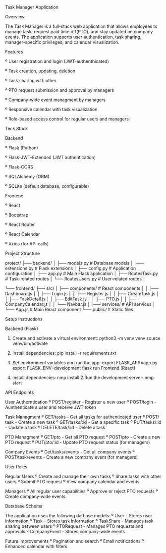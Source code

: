 Task Manager Application

Overview 

The Task Manager is a full-stack web application that allows employees to manage task, request paid time off(PTO), and stay updated on company events. The application supports user authentication, task sharing, manager-specific privileges, and calendar visualization.


Features 

º User registration and login (JWT-authenthicated)

º Task creation, updating, deletion

º Task sharing with other 

º PTO request submission and approval by managers 

º Company-wide event managment by managers 

º Responsive calendar with task visualization

º Role-based access control for regular users and managers 

Teck Stack

Backend

º Flask (Python)

º Flask-JWT-Extended (JWT authentication)

º Flask-CORS

º SQLAlchemy (ORM)

º SQLite (default database, configurable)

Frontend

º React

º Bootstrap

º React Router

º React Calendar

º Axios (for API calls)

Project Structure 

project/
├── backend/
│   ├── models.py           # Database models
│   ├── extensions.py       # Flask extensions
│   ├── config.py           # Application configuration
│   ├── app.py              # Main Flask application
│   ├── RoutesTask.py       # Task-related routes
│   └── RoutesUsers.py      # User-related routes
│

└── frontend/
    ├── src/
    │   ├── components/     # React components
    │   │   ├── Dashboard.js
    │   │   ├── Login.js
    │   │   ├── Register.js
    │   │   ├── CreateTask.js
    │   │   ├── TaskDetail.js
    │   │   ├── EditTask.js
    │   │   ├── PTO.js
    │   │   ├── CompanyCalendar.js
    │   │   └── Navbar.js
    │   ├── services/       # API services
    │   └── App.js          # Main React component
    └── public/             # Static files

Setup Instructions

Backend (Flask)

1. Create and activate a virtual environment:
	python3 -m venv venv
	source venv/bin/activate
2. install dependencies:
	pip install -r requirements.txt
3. Set environment variables and run the app:
	export FLASK_APP=app.py
	export FLASK_ENV=development
	flask run
Frontend (React)

1. install dependencies:
	nmp install
2.Run the development server:
	nmp start


API Endpoints

User Autherntication
º POST/register - Register a new user
º POST/login - Aunthenticate a user and receive JWT token

Task Managment 
º GET/tasks - Get all tasks for authenticated user 
º POST/ task - Create a new task
º GET/tasks/:id - Get a specific task
º PUT/tasks/:id - Update a task
º DELETE/task/:id - Delete a task

PTO Managment 
º GET/pto - Get all PTO request
º POST/pto - Create a new PTO request
º PUT/pto/:id - Update PTO request status (for managers)

Company Events 
º Get/tasks/events - Get all company events 
º POST/task/events - Create a new company event (for managers)

User Roles

Regular Users
º Create and manage their own tasks
º Share tasks with other users 
º Submit PTO request
º View company calendar and events 

Managers
º All regular user capabilities 
º Approve or reject PTO requests
º Create company-wide events

Database Schema 

The application uses the following datbase models:
º User - Stores user information
º Task - Stores task information
º TaskShare - Manages task sharing between users 
º PTORequest - Manages PTO requests and approvals 
º CompanyEvent - Stores company-wide events

Future Improvements 
º Pagination and search
º Email notifications
º Enhanced calendar with filters 
